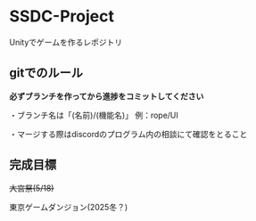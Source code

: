 # SSDC-Project
Unityでゲームを作るレポジトリ

## gitでのルール

**必ずブランチを作ってから進捗をコミットしてください**

・ブランチ名は「(名前)/(機能名)」
例：rope/UI

・マージする際はdiscordのプログラム内の相談にて確認をとること

## 完成目標
~~大宮祭(5/18)~~

東京ゲームダンジョン(2025冬？)
